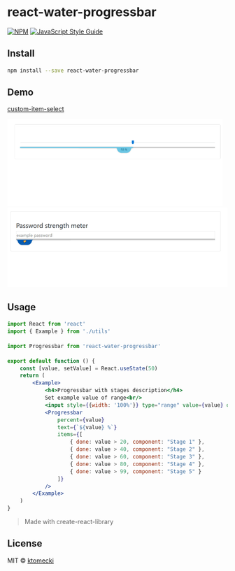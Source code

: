 # react-water-progressbar


[![NPM](https://img.shields.io/npm/v/react-water-progressbar.svg)](https://www.npmjs.com/package/react-water-progressbar) [![JavaScript Style Guide](https://img.shields.io/badge/code_style-standard-brightgreen.svg)](https://standardjs.com)

## Install

```bash
npm install --save react-water-progressbar
```

## Demo
[custom-item-select](https://ktomecki.github.io/react-water-progressbar/)

![Progressbar with stages description](example1.gif)
![Progressbar as password strength meter](example2.gif)

## Usage

```jsx
import React from 'react'
import { Example } from './utils'

import Progressbar from 'react-water-progressbar'

export default function () {
    const [value, setValue] = React.useState(50)
    return (
        <Example>
            <h4>Progressbar with stages description</h4>
            Set example value of range<br/>
            <input style={{width: '100%'}} type="range" value={value} onChange={e => setValue(e.target.value)} />
            <Progressbar
                percent={value}
                text={`${value} %`}
                items={[
                    { done: value > 20, component: "Stage 1" },
                    { done: value > 40, component: "Stage 2" },
                    { done: value > 60, component: "Stage 3" },
                    { done: value > 80, component: "Stage 4" },
                    { done: value > 99, component: "Stage 5" }
                ]}
            />
        </Example>
    )
}
```

> Made with create-react-library

## License

MIT © [ktomecki](https://github.com/ktomecki)

